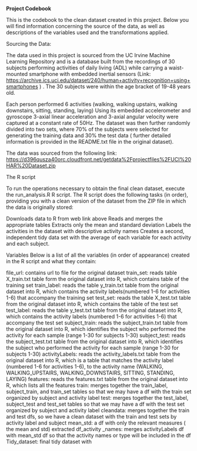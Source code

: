 **Project Codebook** 

This is the codebook to the clean dataset created in this project. Below you will find information concerning the source of the data, as well as descriptions of the variables used and the transformations applied. 

Sourcing the Data: 
 
The data used in this project is sourced from the UC Irvine Machine Learning Repository and is a database built from the recordings of 30 subjects performing activities of daily living (ADL) while carrying a waist-mounted smartphone with embedded inertial sensors (Link: https://archive.ics.uci.edu/dataset/240/human+activity+recognition+using+smartphones  ) . The 30 subjects were within the age bracket of 19-48 years old. 

Each person performed 6 activities (walking, walking upstairs, walking downstairs, sitting, standing, laying) Using its embedded accelerometer and gyroscope 3-axial linear acceleration and 3-axial angular velocity were captured  at a constant rate of 50Hz. The dataset was then further randomly divided into two sets, where 70% of the subjects were selected for generating the training data and 30% the test data ( further detailed information is provided in the README.txt file in the original dataset). 

The data was sourced from the following link: https://d396qusza40orc.cloudfront.net/getdata%2Fprojectfiles%2FUCI%20HAR%20Dataset.zip


The R script 

To run the operations necessary to obtain the final clean dataset, execute the run_analysis.R  R script. The R script does the following tasks (in order), providing you with a clean version of the dataset from the ZIP file in which the data is originally stored:

Downloads data to R from web link above 
Reads and merges the appropriate tables 
Extracts only the mean and standard deviation 
Labels the activities in the dataset with descriptive activity names 
Creates a second, independent tidy data set with the average of each variable for each activity and each subject.




Variables 
Below is a list of all the variables (in order of appearance) created in the R script and what they contain: 


file_url: contains url to file for the original dataset 
train_set: reads table X_train.txt table form the original dataset into R, which contains table of the training set 
train_label: reads the table y_train.txt table from the original dataset into R, which contains the activity labels(numbered 1-6 for activities 1-6) that accompany the training set 
test_set: reads the table X_test.txt table from the original dataset into R, which contains the table of the test set
test_label: reads the table y_test.txt table from the original dataset into R, which contains the activity labels (numbered 1-6 for activities 1-6) that accompany the test set 
subject_train: reads the subject_train.txt table from the original dataset into R, which identifies the subject who performed the activity for each sample (range 1-30 for subjects 1-30) 
subject_test: reads the subject_test.txt table from the original dataset into R, which identifies the subject who performed the activity for each sample (range 1-30 for subjects 1-30) 
activityLabels:  reads the activity_labels.txt table from the original dataset into R, which is a table that matches the activity label (numbered 1-6 for activities 1-6), to the activity name (WALKING, WALKING_UPSTAIRS, WALKING_DOWNSTAIRS, SITTING, STANDING, LAYING) 
features:  reads the features.txt  table from the original dataset into R, which lists all the features 
train: merges together the train_label, subject_train, and train_set tables so that we may have a df with the train set organized by subject and activity label 
test: merges together the test_label, subject_test and test_set tables so that we may have a df with the test set organized by subject and activity label 
cleandata: merges together the train and test dfs, so we have a clean dataset with the train and test sets by activity label and subject 
mean_std: a df with only the relevant measures ( the mean and std) extracted 
df_activity _names: merges activityLabels df with mean_std df so that the activity names or type will be included in the df 
Tidy_dataset: final tidy dataset with 
